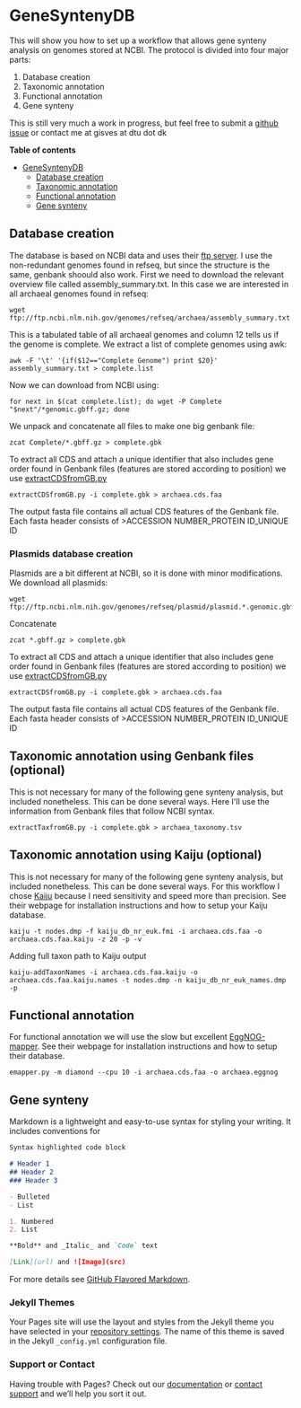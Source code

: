 # GeneSyntenyDB

This will show you how to set up a workflow that allows gene synteny analysis on genomes stored at NCBI.
The protocol is divided into four major parts: <br/>
1) Database creation <br/>
2) Taxonomic annotation <br/>
3) Functional annotation <br/>
4) Gene synteny <br/>

This is still very much a work in progress, but feel free to submit a [github issue](https://github.com/gisleDK/LocalDB_with_gene_synteny/issues) or contact me at gisves at dtu dot dk

**Table of contents**
- [GeneSyntenyDB](#genesyntenydb)
  * [Database creation](#database-creation)
  * [Taxonomic annotation](#taxonomic-annotation)
  * [Functional annotation](#functional-annotation)
  * [Gene synteny](#gene-synteny)

## Database creation
The database is based on NCBI data and uses their [ftp server](https://ftp.ncbi.nlm.nih.gov/genomes). I use the non-redundant genomes found in refseq, but since the structure is the same, genbank shoould also work. First we need to download the relevant overview file called assembly_summary.txt. In this case we are interested in all archaeal genomes found in refseq:
```
wget ftp://ftp.ncbi.nlm.nih.gov/genomes/refseq/archaea/assembly_summary.txt
```
This is a tabulated table of all archaeal genomes and column 12 tells us if the genome is complete. We extract a list of complete genomes using awk:
```
awk -F '\t' '{if($12=="Complete Genome") print $20}' assembly_summary.txt > complete.list
```
Now we can download from NCBI using:
```
for next in $(cat complete.list); do wget -P Complete "$next"/*genomic.gbff.gz; done
```
We unpack and concatenate all files to make one big genbank file:
```
zcat Complete/*.gbff.gz > complete.gbk
```
To extract all CDS and attach a unique identifier that also includes gene order found in Genbank files (features are stored according to position) we use [extractCDSfromGB.py](https://github.com/gisleDK/LocalDB_with_gene_synteny/blob/main/extractCDSfromGB.py)
```
extractCDSfromGB.py -i complete.gbk > archaea.cds.faa
```
The output fasta file contains all actual CDS features of the Genbank file. Each fasta header consists of >ACCESSION NUMBER_PROTEIN ID_UNIQUE ID
### Plasmids database creation
Plasmids are a bit different at NCBI, so it is done with minor modifications. We download all plasmids:
```
wget ftp://ftp.ncbi.nlm.nih.gov/genomes/refseq/plasmid/plasmid.*.genomic.gbff.gz
```
Concatenate
```
zcat *.gbff.gz > complete.gbk
```
To extract all CDS and attach a unique identifier that also includes gene order found in Genbank files (features are stored according to position) we use [extractCDSfromGB.py](https://github.com/gisleDK/LocalDB_with_gene_synteny/blob/main/extractCDSfromGB.py)
```
extractCDSfromGB.py -i complete.gbk > archaea.cds.faa
```
The output fasta file contains all actual CDS features of the Genbank file. Each fasta header consists of >ACCESSION NUMBER_PROTEIN ID_UNIQUE ID
## Taxonomic annotation using Genbank files (optional)
This is not necessary for many of the following gene synteny analysis, but included nonetheless. 
This can be done several ways. Here I'll use the information from Genbank files that follow NCBI syntax.
```
extractTaxfromGB.py -i complete.gbk > archaea_taxonomy.tsv
```
## Taxonomic annotation using Kaiju (optional)
This is not necessary for many of the following gene synteny analysis, but included nonetheless.
This can be done several ways. For this workflow I chose [Kaiju](http://kaiju.binf.ku.dk/) because I need sensitivity and speed more than precision. See their webpage for installation instructions and how to setup your Kaiju database.
```
kaiju -t nodes.dmp -f kaiju_db_nr_euk.fmi -i archaea.cds.faa -o archaea.cds.faa.kaiju -z 20 -p -v
```
Adding full taxon path to Kaiju output
```
kaiju-addTaxonNames -i archaea.cds.faa.kaiju -o archaea.cds.faa.kaiju.names -t nodes.dmp -n kaiju_db_nr_euk_names.dmp -p
```

## Functional annotation
For functional annotation we will use the slow but excellent [EggNOG-mapper](https://github.com/eggnogdb/eggnog-mapper). See their webpage for installation instructions and how to setup their database.
```
emapper.py -m diamond --cpu 10 -i archaea.cds.faa -o archaea.eggnog
```
## Gene synteny




Markdown is a lightweight and easy-to-use syntax for styling your writing. It includes conventions for

```markdown
Syntax highlighted code block

# Header 1
## Header 2
### Header 3

- Bulleted
- List

1. Numbered
2. List

**Bold** and _Italic_ and `Code` text

[Link](url) and ![Image](src)
```

For more details see [GitHub Flavored Markdown](https://guides.github.com/features/mastering-markdown/).

### Jekyll Themes

Your Pages site will use the layout and styles from the Jekyll theme you have selected in your [repository settings](https://github.com/gisleDK/LocalDB_with_gene_synteny/settings). The name of this theme is saved in the Jekyll `_config.yml` configuration file.

### Support or Contact

Having trouble with Pages? Check out our [documentation](https://docs.github.com/categories/github-pages-basics/) or [contact support](https://github.com/contact) and we’ll help you sort it out.
